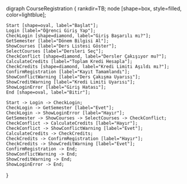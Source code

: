 digraph CourseRegistration {
    rankdir=TB;
    node [shape=box, style=filled, color=lightblue];

    Start [shape=oval, label="Başlat"];
    Login [label="Öğrenci Giriş Yap"];
    CheckLogin [shape=diamond, label="Giriş Başarılı mı?"];
    GetSemester [label="Dönem Bilgisi Al"];
    ShowCourses [label="Ders Listesi Göster"];
    SelectCourses [label="Dersleri Seç"];
    CheckConflict [shape=diamond, label="Dersler Çakışıyor mu?"];
    CalculateCredits [label="Toplam Kredi Hesapla"];
    CheckCredits [shape=diamond, label="Kredi Limiti Aşıldı mı?"];
    ConfirmRegistration [label="Kayıt Tamamlandı"];
    ShowConflictWarning [label="Ders Çakışma Uyarısı"];
    ShowCreditWarning [label="Kredi Limiti Uyarısı"];
    ShowLoginError [label="Giriş Hatası"];
    End [shape=oval, label="Bitir"];

    Start -> Login -> CheckLogin;
    CheckLogin -> GetSemester [label="Evet"];
    CheckLogin -> ShowLoginError [label="Hayır"];
    GetSemester -> ShowCourses -> SelectCourses -> CheckConflict;
    CheckConflict -> CalculateCredits [label="Hayır"];
    CheckConflict -> ShowConflictWarning [label="Evet"];
    CalculateCredits -> CheckCredits;
    CheckCredits -> ConfirmRegistration [label="Hayır"];
    CheckCredits -> ShowCreditWarning [label="Evet"];
    ConfirmRegistration -> End;
    ShowConflictWarning -> End;
    ShowCreditWarning -> End;
    ShowLoginError -> End;
}
